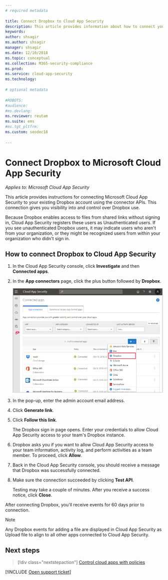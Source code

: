 ```yaml
---
# required metadata

title: Connect Dropbox to Cloud App Security
description: This article provides information about how to connect your Dropbox app to Cloud App Security using the API connector  for visibility and control over use.
keywords:
author: shsagir
ms.author: shsagir
manager: shsagir
ms.date: 12/10/2018
ms.topic: conceptual
ms.collection: M365-security-compliance
ms.prod:
ms.service: cloud-app-security
ms.technology:

# optional metadata

#ROBOTS:
#audience:
#ms.devlang:
ms.reviewer: reutam
ms.suite: ems
#ms.tgt_pltfrm:
ms.custom: seodec18

---
```

# Connect Dropbox to Microsoft Cloud App Security

*Applies to: Microsoft Cloud App Security*

This article provides instructions for connecting Microsoft Cloud App Security to your existing Dropbox account using the connector APIs. This connection gives you visibility into and control over Dropbox use.

Because Dropbox enables access to files from shared links without signing in, Cloud App Security registers these users as Unauthenticated users. If you see unauthenticated Dropbox users, it may indicate users who aren't from your organization, or they might be recognized users from within your organization who didn't sign in.

## How to connect Dropbox to Cloud App Security

1. In the Cloud App Security console, click **Investigate** and then **Connected apps**.

2. In the **App connectors** page, click the plus button followed by **Dropbox**.

    ![connect dropbox](media/connect-dropbox.png "connect dropbox")

3. In the pop-up, enter the admin account email address.

4. Click **Generate link**.

5. Click **Follow this link**.

    The Dropbox sign in page opens. Enter your credentials to allow Cloud App Security access to your team's Dropbox instance.

6. Dropbox asks you if you want to allow Cloud App Security access to your team information, activity log, and perform activities as a team member. To proceed, click **Allow**.

7. Back in the Cloud App Security console, you should receive a message that Dropbox was successfully connected.

8. Make sure the connection succeeded by clicking **Test API**.

    Testing may take a couple of minutes. After you receive a success notice, click **Close**.

After connecting Dropbox, you'll receive events for 60 days prior to connection.

> [!NOTE]
> Any Dropbox events for adding a file are displayed in Cloud App Security as Upload file to align to all other apps connected to Cloud App Security.

## Next steps

> [!div class="nextstepaction"]
> [Control cloud apps with policies](control-cloud-apps-with-policies.md)

[!INCLUDE [Open support ticket](includes/support.md)]
